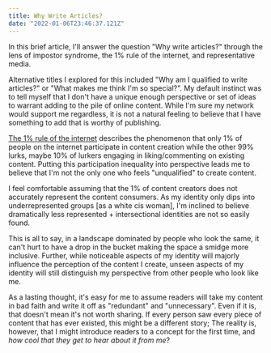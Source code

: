 ```yaml
---
title: Why Write Articles?
date: "2022-01-06T23:46:37.121Z"
---
```


In this brief article, I'll answer the question "Why write articles?" through the lens of impostor syndrome, the 1% rule of the internet, and representative media. 

Alternative titles I explored for this included "Why am I qualified to write articles?" or "What makes me think I'm so special?". My default instinct was to tell myself that I don't have a unique enough perspective or set of ideas to warrant adding to the pile of online content. While I'm sure my network would support me regardless, it is not a natural feeling to believe that I have something to add that is worthy of publishing. 

[The 1% rule of the internet](https://en.wikipedia.org/wiki/1%25_rule_(Internet_culture)) describes the phenomenon that only 1% of people on the internet participate in content creation while the other 99% lurks, maybe 10% of lurkers engaging in liking/commenting on existing content. Putting this participation inequality into perspective leads me to believe that I'm not the only one who feels "unqualified" to create content. 

I feel comfortable assuming that the 1% of content creators does not accurately represent the content consumers. As my identity only dips into underrepresented groups [as a white cis woman], I'm inclined to believe dramatically less represented + intersectional identities are not so easily found. 

This is all to say, in a landscape dominated by people who look the same, it can't hurt to have a drop in the bucket making the space a smidge more inclusive. Further, while noticeable aspects of my identity will majorly influence the perception of the content I create, unseen aspects of my identity will still distinguish my perspective from other people who look like me. 

As a lasting thought, it's easy for me to assume readers will take my content in bad faith and write it off as "redundant" and "unnecessary". Even if it is, that doesn't mean it's not worth sharing. If every person saw every piece of content that has ever existed, this might be a different story; The reality is, however, that I might introduce readers to a concept for the first time, and _how cool that they get to hear about it from me_?
